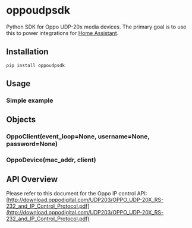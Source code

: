 # oppoudpsdk
Python SDK for Oppo UDP-20x media devices.
The primary goal is to use this to power integrations for [Home Assistant](https://www.home-assistant.io/).

## Installation
```pip install oppoudpsdk```

## Usage
### Simple example

## Objects
### OppoClient(event_loop=None, username=None, password=None)

### OppoDevice(mac_addr, client)

## API Overview

Please refer to this document for the Oppo IP control API: [http://download.oppodigital.com/UDP203/OPPO_UDP-20X_RS-232_and_IP_Control_Protocol.pdf](http://download.oppodigital.com/UDP203/OPPO_UDP-20X_RS-232_and_IP_Control_Protocol.pdf)
